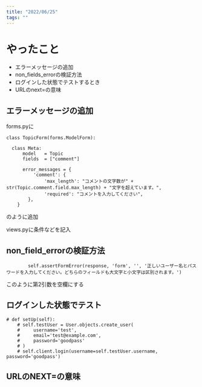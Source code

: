 ```yaml
---
title: "2022/06/25"
tags: ""
---
```


#  やったこと
- エラーメッセージの追加
- non_fields_errorの検証方法
- ログインした状態でテストするとき
- URLのnext=の意味


## エラーメッセージの追加

forms.pyに

    class TopicForm(forms.ModelForm):

      class Meta:
          model   = Topic
          fields  = ["comment"]

          error_messages = {
              'comment': {
                  'max_length': "コメントの文字数が" + str(Topic.comment.field.max_length) + "文字を超えています。",
                  'required': "コメントを入力してください",
            },
        }

のように追加

views.pyに条件などを記入


## non_field_errorの検証方法

            self.assertFormError(response, 'form', '', '正しいユーザー名とパスワードを入力してください。どちらのフィールドも大文字と小文字は区別されます。')
            
このように第2引数を空欄にする

## ログインした状態でテスト

    # def setUp(self):
        # self.testUser = User.objects.create_user(
        #     username='test',
        #     email='test@example.com',
        #     password='goodpass'
        # )
        # self.client.login(username=self.testUser.username, password='goodpass')

## URLのNEXT=の意味
